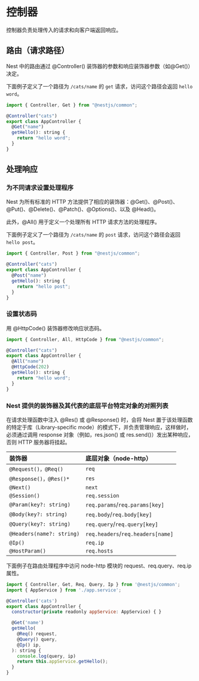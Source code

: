 <author-info date="1630923540483"></author-info>

# 控制器

控制器负责处理传入的请求和向客户端返回响应。

## 路由（请求路径）

Nest 中的路由通过 @Controller() 装饰器的参数和响应装饰器参数（如@Get()）决定。

下面例子定义了一个路径为 `/cats/name` 的 `get` 请求，访问这个路径会返回 `hello word`。

```js
import { Controller, Get } from "@nestjs/common";

@Controller("cats")
export class AppController {
  @Get("name")
  getHello(): string {
    return "hello word";
  }
}
```

## 处理响应

### 为不同请求设置处理程序

Nest 为所有标准的 HTTP 方法提供了相应的装饰器：@Get()、@Post()、@Put()、@Delete()、@Patch()、@Options()、以及 @Head()。

此外，@All() 用于定义一个处理所有 HTTP 请求方法的处理程序。

下面例子定义了一个路径为 `/cats/name` 的 `post` 请求，访问这个路径会返回 `hello post`。

```js
import { Controller, Post } from "@nestjs/common";

@Controller("cats")
export class AppController {
  @Post("name")
  getHello(): string {
    return "hello post";
  }
}
```

### 设置状态码

用 @HttpCode() 装饰器修改响应状态码。

```js
import { Controller, All, HttpCode } from "@nestjs/common";

@Controller("cats")
export class AppController {
  @All("name")
  @HttpCode(202)
  getHello(): string {
    return "hello word";
  }
}
```

### Nest 提供的装饰器及其代表的底层平台特定对象的对照列表

在请求处理函数中注入 @Res() 或 @Response() 时，会将 Nest 置于该处理函数的特定于库（Library-specific mode）的模式下，并负责管理响应，这样做时，必须通过调用 response 对象（例如，res.json() 或 res.send()）发出某种响应，否则 HTTP 服务器将挂起。

| 装饰器                    | 底层对象（node-http）             |
| :------------------------ | :-------------------------------- |
| `@Request()，@Req()`      | `req`                             |
| `@Response()，@Res()*`    | `res`                             |
| `@Next()`                 | `next`                            |
| `@Session()`              | `req.session`                     |
| `@Param(key?: string)`    | `req.params`/`req.params[key]`    |
| `@Body(key?: string)`     | `req.body`/`req.body[key]`        |
| `@Query(key?: string)`    | `req.query`/`req.query[key]`      |
| `@Headers(name?: string)` | `req.headers`/`req.headers[name]` |
| `@Ip()`                   | `req.ip`                          |
| `@HostParam()`            | `req.hosts`                       |

下面例子在路由处理程序中访问 node-http 模块的 request、req.query、req.ip 属性。

```js
import { Controller, Get, Req, Query, Ip } from '@nestjs/common';
import { AppService } from './app.service';

@Controller('cats')
export class AppController {
  constructor(private readonly appService: AppService) { }

  @Get('name')
  getHello(
    @Req() request,
    @Query() query,
    @Ip() ip,
  ): string {
    console.log(query, ip)
    return this.appService.getHello();
  }
}
```
